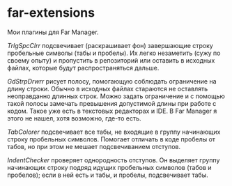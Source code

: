 # far-extensions
Мои плагины для Far Manager.

*TrlgSpcClrr* подсвечивает (раскрашивает фон) завершающие строку пробельные символы (табы и
пробелы). Их легко незаметить (сужу по своему опыту) и пропустить в репозиторий или оставить в
исходных файлах, которые будут распространяться дальше.

*GdStrpDrwrr* рисует полосу, помогающую соблюдать ограничение на длину строки. Обычно в исходных
файлах стараются не оставлять неоправданно длинных строк. Можно задать ограничение и с помощью
такой полосы замечать превышения допустимой длины при работе с кодом. Такое уже есть в текстовых
редакторах и IDE. В Far Manager я этого не нашел, хотя возможно, где-то есть.

*TabColorer* подсвечивает все табы, не входящие в группу начинающих строку пробельных символов.
Помогает отличать в коде пробелы от табов, но при этом не мешает подсвечиванием отступов.

*IndentChecker* проверяет однородность отступов. Он выделяет группу начинающих строку подряд идущих
пробельных символов (табов и пробелов); если в ней есть и табы, и пробелы, подсвечивает табы.
